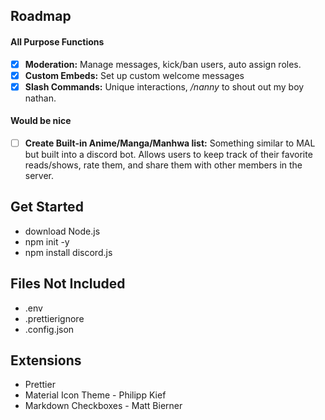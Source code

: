 ## Roadmap

#### All Purpose Functions

- [x] **Moderation:** Manage messages, kick/ban users, auto assign roles.
- [x] **Custom Embeds:** Set up custom welcome messages
- [x] **Slash Commands:** Unique interactions, _/nanny_ to shout out my boy nathan.

#### Would be nice

- [ ] **Create Built-in Anime/Manga/Manhwa list:** Something similar to MAL but built into a discord bot. Allows users to keep track of their favorite reads/shows, rate them, and share them with other members in the server.

## Get Started

- download Node.js
- npm init -y
- npm install discord.js

## Files Not Included

- .env
- .prettierignore
- .config.json

## Extensions

- Prettier
- Material Icon Theme - Philipp Kief
- Markdown Checkboxes - Matt Bierner
